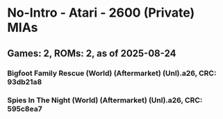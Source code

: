 # No-Intro - Atari - 2600 (Private) MIAs
## Games: 2, ROMs: 2, as of 2025-08-24

### Bigfoot Family Rescue (World) (Aftermarket) (Unl).a26, CRC: 93db21a8
### Spies In The Night (World) (Aftermarket) (Unl).a26, CRC: 595c8ea7
